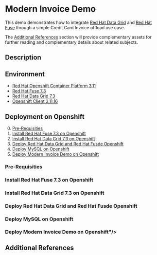 # Modern Invoice Demo

This demo demonstrates how to integrate [Red Hat Data Grid](https://www.redhat.com/en/technologies/jboss-middleware/data-grid) and [Red Hat Fuse](https://www.redhat.com/en/technologies/jboss-middleware/fuse) through a simple Credit Card Invoice offload use case.

The [Additional References](#additional-references) section will provide complementary assets for further reading and complementary details about related subjects.

## Description

## Environment

- [Red Hat Openshift Container Platform 3.11](https://docs.openshift.com/container-platform/3.11/welcome/index.html)
- [Red Hat Fuse 7.3](https://access.redhat.com/documentation/en-us/red_hat_fuse/7.3/html-single/fuse_on_openshift_guide/index)
- [Red Hat Data Grid 7.3](https://access.redhat.com/documentation/en-us/red_hat_data_grid/7.3/html-single/red_hat_data_grid_for_openshift/index)
- [Openshift Client 3.11.16](https://github.com/openshift/origin/releases/tag/v3.11.0)

## Deployment on Openshift

0. [Pre-Requisities](#deploy-step-0)
1. [Install Red Hat Fuse 7.3 on Openshift](#deploy-step-1)
2. [Install Red Hat Data Grid 7.3 on Openshift](#deploy-step-2)
3. [Deploy Red Hat Data Grid and Red Hat Fusde  Openshift](#deploy-step-3)
4. [Deploy MySQL on Openshift](#deploy-step-4)
5. [Deploy Modern Invoice Demo on Openshift](#deploy-step-5)

### Pre-Requisities <a name="deploy-step-0"/>
### Install Red Hat Fuse 7.3 on Openshift <a name="deploy-step-1"/>
### Install Red Hat Data Grid 7.3 on Openshift <a name="deploy-step-2"/>
### Deploy Red Hat Data Grid and Red Hat Fusde  Openshift <a name="deploy-step-3"/>
### Deploy MySQL on Openshift <a name="deploy-step-4"/>
### Deploy Modern Invoice Demo on Openshift"/>

## Additional References <a name="additional-references">